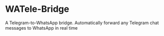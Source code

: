# WATele-Bridge
A Telegram-to-WhatsApp bridge. Automatically forward any Telegram chat messages to WhatsApp in real time
